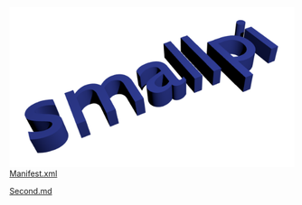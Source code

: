 ![smallpi](./images/smallpi.png)
[Manifest.xml](https://github.com/smallpi/MiniCircle/blob/master/app/src/main/AndroidManifest.xml)

[Second.md](./second.md)
